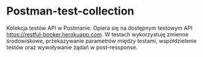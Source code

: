 # Postman-test-collection
Kolekcja testów API w Postmanie. Opiera się na dostępnym testowym API https://restful-booker.herokuapp.com. W testach wykorzystuję zmienne środowiskowe, przekazywanie parametrów między testami, współdzielenie testów oraz wywoływanie żądań w post-ressponse.
